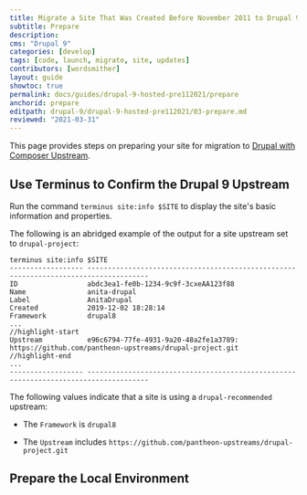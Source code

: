 ```yaml
---
title: Migrate a Site That Was Created Before November 2011 to Drupal 9
subtitle: Prepare
description: 
cms: "Drupal 9"
categories: [develop]
tags: [code, launch, migrate, site, updates]
contributors: [wordsmither]
layout: guide
showtoc: true
permalink: docs/guides/drupal-9-hosted-pre112021/prepare
anchorid: prepare
editpath: drupal-9/drupal-9-hosted-pre112021/03-prepare.md
reviewed: "2021-03-31"
---
```


This page provides steps on preparing your site for migration to [Drupal with Composer Upstream](/guides/integrated-composer#get-started-with-integrated-composer).

## Use Terminus to Confirm the Drupal 9 Upstream

Run the command `terminus site:info $SITE` to display the site's basic information and properties.

The following is an abridged example of the output for a site upstream set to `drupal-project`:

```bash{outputLines:2-13}
terminus site:info $SITE
------------------ -------------------------------------------------------------------------------------
ID                 abdc3ea1-fe0b-1234-9c9f-3cxeAA123f88
Name               anita-drupal
Label              AnitaDrupal
Created            2019-12-02 18:28:14
Framework          drupal8
...
//highlight-start
Upstream           e96c6794-77fe-4931-9a20-48a2fe1a3789: https://github.com/pantheon-upstreams/drupal-project.git
//highlight-end
...
------------------ -------------------------------------------------------------------------------------
```

The following values indicate that a site is using a `drupal-recommended` upstream:

  - The `Framework` is `drupal8`

  - The `Upstream` includes `https://github.com/pantheon-upstreams/drupal-project.git`

## Prepare the Local Environment

<Partial file="drupal-9/prepare-local-environment-no-clone.md" />

